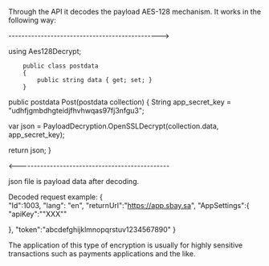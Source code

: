 ﻿Through the API it decodes the payload AES-128 mechanism.
It works in the following way:


<form action="https://mycoolapp.com/Post" method="POST" accept-charset='utf-8'>
<input type='hidden' name='data' value="PZZDt4FMG5ROVen3bSKJ7zQvF_V5cNRCmn0pfhGzKCIS0OcNcq6WlSXmUPluqY"/>
</form>

----------------------------------------------->









using Aes128Decrypt;

        public class postdata
        {
            public string data { get; set; }
        }

   public postdata Post(postdata collection)
        {
        String app_secret_key = "udhfjgmbdhgteidjfhvhwqas97fj3nfgu3";
        
 var json = PayloadDecryption.OpenSSLDecrypt(collection.data, app_secret_key); 

 return json;
        }
        
        
<-----------------------------------------------

json file is payload data after decoding.



Decoded request example:
{  
   "Id":1003,
   "lang": "en",
   "returnUrl":"https://app.sbay.sa",
   "AppSettings":{  
      "apiKey":"\"XXX\""
   
   },
   "token":"abcdefghijklmnopqrstuv1234567890"
}


The application of this type of encryption is usually for highly sensitive transactions such as payments applications and the like.
